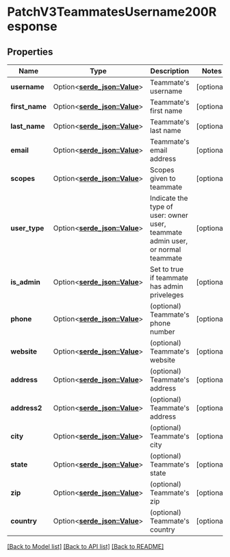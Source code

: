 # PatchV3TeammatesUsername200Response

## Properties

Name | Type | Description | Notes
------------ | ------------- | ------------- | -------------
**username** | Option<[**serde_json::Value**](.md)> | Teammate's username | [optional]
**first_name** | Option<[**serde_json::Value**](.md)> | Teammate's first name | [optional]
**last_name** | Option<[**serde_json::Value**](.md)> | Teammate's last name | [optional]
**email** | Option<[**serde_json::Value**](.md)> | Teammate's email address | [optional]
**scopes** | Option<[**serde_json::Value**](.md)> | Scopes given to teammate | [optional]
**user_type** | Option<[**serde_json::Value**](serde_json::Value.md)> | Indicate the type of user: owner user, teammate admin user, or normal teammate | [optional]
**is_admin** | Option<[**serde_json::Value**](.md)> | Set to true if teammate has admin priveleges | [optional]
**phone** | Option<[**serde_json::Value**](.md)> | (optional) Teammate's phone number | [optional]
**website** | Option<[**serde_json::Value**](.md)> | (optional) Teammate's website | [optional]
**address** | Option<[**serde_json::Value**](.md)> | (optional) Teammate's address | [optional]
**address2** | Option<[**serde_json::Value**](.md)> | (optional) Teammate's address | [optional]
**city** | Option<[**serde_json::Value**](.md)> | (optional) Teammate's city | [optional]
**state** | Option<[**serde_json::Value**](.md)> | (optional) Teammate's state | [optional]
**zip** | Option<[**serde_json::Value**](.md)> | (optional) Teammate's zip | [optional]
**country** | Option<[**serde_json::Value**](.md)> | (optional) Teammate's country | [optional]

[[Back to Model list]](../README.md#documentation-for-models) [[Back to API list]](../README.md#documentation-for-api-endpoints) [[Back to README]](../README.md)


